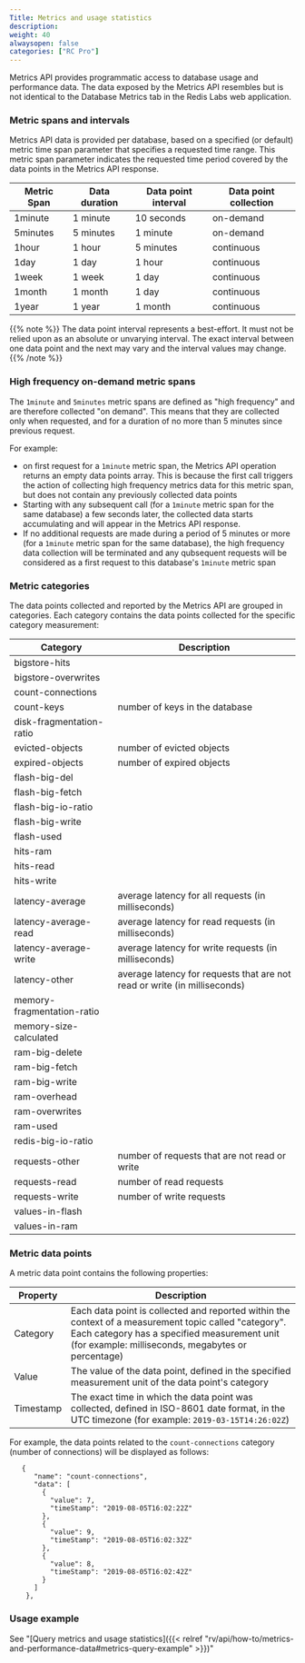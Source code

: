 ```yaml
---
Title: Metrics and usage statistics
description: 
weight: 40
alwaysopen: false
categories: ["RC Pro"]
---
```


Metrics API provides programmatic access to database usage and performance data.
The data exposed by the Metrics API resembles but is not identical to the Database Metrics tab in the Redis Labs web application.

### Metric spans and intervals

Metrics API data is provided per database, based on a specified (or default) metric time span parameter that specifies a requested time range. This metric span parameter indicates the requested time period covered by the data points in the Metrics API response.

| Metric Span | Data duration | Data point interval | Data point collection |
|---|---|---|---|
| 1minute  | 1 minute | 10 seconds | on-demand |
| 5minutes  | 5 minutes | 1 minute | on-demand |
| 1hour  | 1 hour | 5 minutes | continuous |
| 1day  | 1 day | 1 hour | continuous |
| 1week  | 1 week | 1 day | continuous |
| 1month  | 1 month | 1 day | continuous |
| 1year  | 1 year | 1 month | continuous |


{{% note %}}
The data point interval represents a best-effort. It must not be relied upon as an absolute or unvarying interval. The exact interval between one data point and the next may vary and the interval values may change.
{{% /note %}}


### High frequency on-demand metric spans

The `1minute` and `5minutes` metric spans are defined as "high frequency" and are therefore collected "on demand". This means that they are collected only when requested, and for a duration of no more than 5 minutes since previous request. 

For example:

* on first request for a `1minute` metric span, the Metrics API operation returns an empty data points array. This is because the first call triggers the action of collecting high frequency metrics data for this metric span, but does not contain any previously collected data points
* Starting with any subsequent call (for a `1minute` metric span for the same database) a few seconds later, the collected data starts accumulating and will appear in the Metrics API response.
* If no additional requests are made during a period of 5 minutes or more (for a `1minute` metric span for the same database), the high frequency data collection will be terminated and any qubsequent requests will be considered as a first request to this database's `1minute` metric span

### Metric categories

The data points collected and reported by the Metrics API are grouped in categories. Each category contains the data points collected for the specific category measurement:

| Category | Description |
|---|---|
| bigstore-hits | |
| bigstore-overwrites | |
| count-connections | |
| count-keys | number of keys in the database |
| disk-fragmentation-ratio | |
| evicted-objects | number of evicted objects |
| expired-objects | number of expired objects |
| flash-big-del | |
| flash-big-fetch | |
| flash-big-io-ratio | |
| flash-big-write | |
| flash-used | |
| hits-ram | |
| hits-read | |
| hits-write | |
| latency-average | average latency for all requests (in milliseconds) |
| latency-average-read | average latency for read requests (in milliseconds) |
| latency-average-write | average latency for write requests (in milliseconds) |
| latency-other | average latency for requests that are not read or write (in milliseconds) |
| memory-fragmentation-ratio | |
| memory-size-calculated | |
| ram-big-delete | |
| ram-big-fetch | |
| ram-big-write | |
| ram-overhead | |
| ram-overwrites | |
| ram-used | |
| redis-big-io-ratio | |
| requests-other | number of requests that are not read or write |
| requests-read | number of read requests |
| requests-write | number of write requests |
| values-in-flash | |
| values-in-ram | |


### Metric data points


A metric data point contains the following properties:

| Property | Description |
|---|---|
| Category | Each data point is collected and reported within the context of a measurement topic called "category". Each category has a specified measurement unit (for example: milliseconds, megabytes or percentage) |
| Value | The value of the data point, defined in the specified measurement unit of the data point's category  |
| Timestamp | The exact time in which the data point was collected, defined in ISO-8601 date format, in the UTC timezone (for example: `2019-03-15T14:26:02Z`) |

For example, the data points related to the `count-connections` category (number of connections) will be displayed as follows:

```
   {
      "name": "count-connections",
      "data": [
        {
          "value": 7,
          "timeStamp": "2019-08-05T16:02:22Z"
        },
        {
          "value": 9,
          "timeStamp": "2019-08-05T16:02:32Z"
        },
        {
          "value": 8,
          "timeStamp": "2019-08-05T16:02:42Z"
        }
      ]
    },
```

### Usage example

See "[Query metrics and usage statistics]({{< relref  "rv/api/how-to/metrics-and-performance-data#metrics-query-example" >}})"

